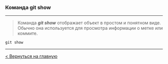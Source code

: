 ### Команда **git show**

---
> Команда ***git show*** отображает объект в простом и понятном виде. Обычно она используется для просмотра информации о метке или коммите.

```bush=
git show
```
---
[< Вернуться на главную](./readme.md)